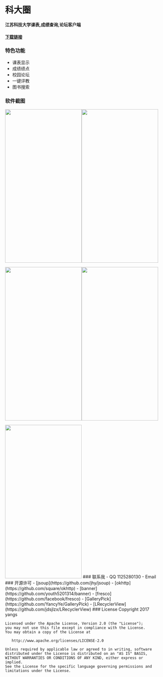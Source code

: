 # 科大圈

**江苏科技大学课表,成绩查询,论坛客户端**
#### [下载链接](http://www.myangs.com/app/KeDaQuan.apk)
### 特色功能
- 课表显示
- 成绩绩点
- 校园论坛
- 一键评教
- 图书搜索
### 软件截图
<img src="https://github.com/yangs2012/kedaquan/blob/master/screenshot/kebiao.png" width=250 height=500/><img src="https://github.com/yangs2012/kedaquan/blob/master/screenshot/score.png" width=250 height=500/>

<img src="https://github.com/yangs2012/kedaquan/blob/master/screenshot/bbs.png" width=250 height=500/><img src="https://github.com/yangs2012/kedaquan/blob/master/screenshot/coursePj.png" width=250 height=500/>

<img src="https://github.com/yangs2012/kedaquan/blob/master/screenshot/book.png" width=250 height=500/>
### 联系我
- QQ        1125280130
- Email     <yangs2012@qq.com>
### 开源许可
- [jsoup](https://github.com/jhy/jsoup)
- [okhttp](https://github.com/square/okhttp)
- [banner](https://github.com/youth5201314/banner)
- [fresco](https://github.com/facebook/fresco)
- [GalleryPick](https://github.com/YancyYe/GalleryPick)
- [LRecyclerView](https://github.com/jdsjlzx/LRecyclerView)
### License
    Copyright 2017 yangs

    Licensed under the Apache License, Version 2.0 (the "License");
    you may not use this file except in compliance with the License.
    You may obtain a copy of the License at

       http://www.apache.org/licenses/LICENSE-2.0

    Unless required by applicable law or agreed to in writing, software
    distributed under the License is distributed on an "AS IS" BASIS,
    WITHOUT WARRANTIES OR CONDITIONS OF ANY KIND, either express or implied.
    See the License for the specific language governing permissions and
    limitations under the License.

